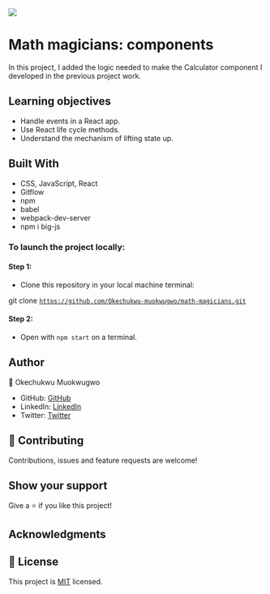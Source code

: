 ![](https://img.shields.io/badge/Microverse-blueviolet)

# Math magicians: components
 In this project, I added the logic needed to make the Calculator component I developed in the previous project  work.

 ## Learning objectives
- Handle events in a React app.
- Use React life cycle methods.
- Understand the mechanism of lifting state up.

## Built With

- CSS, JavaScript, React
- Gitflow
- npm
- babel
- webpack-dev-server
- npm i big-js


### To launch the project locally:

#### Step 1:
- Clone this repository in your local machine terminal:

git clone <code>https://github.com/Okechukwu-muokwugwo/math-magicians.git</code>

#### Step 2:

- Open with <code>npm start</code> on a terminal.

## Author

👤 Okechukwu Muokwugwo

- GitHub: [GitHub](https://github.com/Okechukwu-muokwugwo)
- LinkedIn: [LinkedIn](https://www.linkedin.com/in/okeimuokwugwo/)
- Twitter: [Twitter](https://twitter.com/excel4eva)


## 🤝 Contributing

Contributions, issues and feature requests are welcome!


## Show your support

Give a ⭐️ if you like this project!

## Acknowledgments

## 📝 License

This project is [MIT](./MIT.md) licensed.
